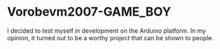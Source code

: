 # Vorobevm2007-GAME_BOY
I decided to test myself in development on the Arduino platform. In my opinion, it turned out to be a worthy project that can be shown to people.
